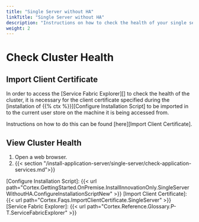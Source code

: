 ```yaml
---
title: "Single Server without HA"
linkTitle: "Single Server without HA"
description: "Instructions on how to check the health of your single server cluster."
weight: 2
---
```


# Check Cluster Health

## Import Client Certificate

In order to access the [Service Fabric Explorer][] to check the health of the cluster, it is necessary for the client certificate specified during the [installation of {{% ctx %}}][Configure Installation Script] to be imported in to the current user store on the machine it is being accessed from.

Instructions on how to do this can be found [here][Import Client Certificate].

## View Cluster Health

1. Open a web browser.
1. {{< section "/install-application-server/single-server/check-application-services.md">}}

[Configure Installation Script]:  {{< url path="Cortex.GettingStarted.OnPremise.InstallInnovationOnly.SingleServerWithoutHA.ConfigureInstallationScriptNew" >}}
[Import Client Certificate]: {{< url path="Cortex.Faqs.ImportClientCertificate.SingleServer" >}}
[Service Fabric Explorer]: {{< url path="Cortex.Reference.Glossary.P-T.ServiceFabricExplorer" >}}
